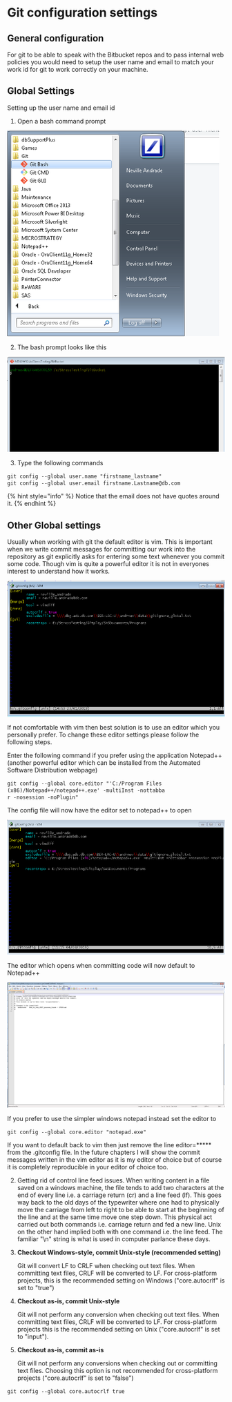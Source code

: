 # Git configuration settings

## General configuration

For git to be able to speak with the Bitbucket repos and to pass internal web policies you would need to setup the user name and email to match your work id for git to work correctly on your machine.

## Global Settings

Setting up the user name and email id

1. Open a bash command prompt

![Select the Git Bash command prompt](../.gitbook/assets/image%20%2815%29.png)

2. The bash prompt looks like this

![Git bash prompt](../.gitbook/assets/image%20%2832%29.png)

3. Type the following commands

```text
git config --global user.name "firstname_lastname"
git config --global user.email firstname.Lastname@db.com
```

{% hint style="info" %}
Notice that the email does not have quotes around it.
{% endhint %}

## Other Global settings

Usually when working with git the default editor is  vim. This is important when we write commit messages for committing our work into the repository as git explicitly asks for entering some text whenever you commit some code. Though vim is quite a powerful editor it is not in everyones interest to understand how it works.

![Here is my git configuration run with command &quot;vim ~/.gitconfig&quot; or &quot;git config --global --edit&quot; in bash shell](../.gitbook/assets/image%20%283%29.png)

If not comfortable with vim then best solution is to use an editor which you personally prefer. To change these editor settings please follow the following steps.

Enter the following command if you prefer using the application Notepad++ \(another powerful editor which can be installed from the Automated Software Distribution webpage\)

```text
git config --global core.editor "'C:/Program Files (x86)/Notepad++/notepad++.exe' -multiInst -nottabba
r -nosession -noPlugin"
```

The config file will now have the editor set to notepad++ to open

![Editor settings now changed from vim to Notepad++](../.gitbook/assets/image%20%2825%29.png)

The editor which opens when committing code will now default to Notepad++

![Notepad++ editor to write your commits](../.gitbook/assets/image%20%2827%29.png)

If you prefer to use the simpler windows notepad instead set the editor to

```text
git config --global core.editor "notepad.exe"
```

If you want to default back to vim then just remove the line editor=\*\*\*\*\* from the .gitconfig file. In the future chapters I will show the commit messages written in the vim editor as it is my editor of choice but of course it is completely reproducible in your editor of choice too.

2. Getting rid of control line feed issues. When writing content in a file saved on a windows machine, the file tends to add two characters at the end of every line i.e. a carriage return \(cr\) and a line feed \(lf\). This goes way back to the old days of the typewriter where one had to physically move the carriage from left to right to be able to start at the beginning of the line and at the same time move one step down. This physical act carried out both commands i.e. carriage return and fed a new line. Unix on the other hand implied both with one command i.e. the line feed. The familiar "\n" string is what is used in computer parlance these days. 

1. **Checkout Windows-style, commit Unix-style \(recommended setting\)**

   Git will convert LF to CRLF when checking out text files. When committing text files, CRLF will be converted to LF. For cross-platform projects, this is the recommended setting on Windows \("core.autocrlf" is set to "true"\)

2. **Checkout as-is, commit Unix-style**

   Git will not perform any conversion when checking out text files. When committing text files, CRLF will be converted to LF. For cross-platform projects this is the recommended setting on Unix \("core.autocrlf" is set to "input"\).

3. **Checkout as-is, commit as-is**

   Git will not perform any conversions when checking out or committing text files. Choosing this option is not recommended for cross-platform projects \("core.autocrlf" is set to "false"\)

```text
git config --global core.autocrlf true
```




